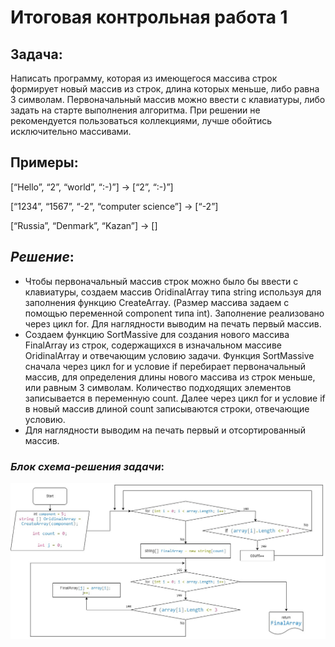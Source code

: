 # Итоговая контрольная работа 1

##  Задача: 
Написать программу, которая из имеющегося массива строк формирует новый массив из строк, длина которых меньше, либо равна 3 символам. Первоначальный массив можно ввести с клавиатуры, либо задать на старте выполнения алгоритма. При решении не рекомендуется пользоваться коллекциями, лучше обойтись исключительно массивами.

## Примеры:
[“Hello”, “2”, “world”, “:-)”] → [“2”, “:-)”]

[“1234”, “1567”, “-2”, “computer science”] → [“-2”]

[“Russia”, “Denmark”, “Kazan”] → []

## *Решение*:
+ Чтобы первоначальный массив строк можно было бы ввести с клавиатуры, создаем массив OridinalArray типа string используя для заполнения функцию CreateArray. (Размер массива задаем с помощью переменной component типа int). Заполнение реализовано через цикл for. Для наглядности выводим на печать первый массив.
+ Создаем функцию SortMassive для создания нового массива FinalArray из строк, содержащихся в изначальном массиве OridinalArray и отвечающим условию задачи. Функция SortMassive сначала через цикл for и условие if перебирает первоначальный массив, для определения длины  нового массива из строк меньше, или равным 3 символам. Количество подходящих элементов записывается в переменную count. Далее через цикл for и условие if в новый массив длиной count записываются строки, отвечающие условию. 
+ Для наглядности выводим на печать первый и отсортированный массив. 

### *Блок схема-решения задачи*:
![image.png](SortMassive.jpg)
